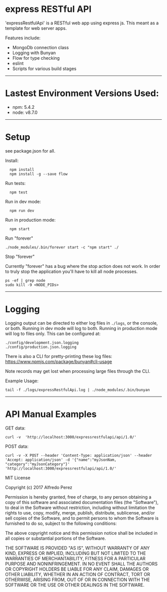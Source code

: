 # express RESTful API
'expressRestfulApi' is a RESTful web app using express js. This meant as a template for web server apps. 

Features include:
 - MongoDb connection class
 - Logging with Bunyan
 - Flow for type checking
 - eslint
 - Scripts for various build stages

---
# Lastest Environment Versions Used:
- npm: 5.4.2
- node: v8.7.0

---
# Setup 
see package.json for all.

Install:
```
  npm install
  npm install -g --save flow
```

Run tests:
```
  npm test
```

Run in dev mode:
```
  npm run dev
```
  
Run in production mode:
```
  npm start
```

Run "forever"
```
./node_modules/.bin/forever start -c "npm start" ./
```

Stop "forever"

Currently "forever" has a bug where the stop action does not work.  In order to truly stop the application you'll have to kill all node processes.
```
ps -ef | grep node
sudo kill -9 <NODE_PIDs> 
```

---
# Logging
Logging output can be directed to either log files in ```./logs```, or the console, or both. Running in dev mode will log to both. Running in production mode will log to files only.  This can be configured at:
```
./config/development.json.logging
./config/production.json.logging
```

There is also a CLI for pretty-printing these log files:
https://www.npmjs.com/package/bunyan#cli-usage

Note records may get lost when processing large files through the CLI.

Example Usage:
```
tail -f ./logs/expressRestfulApi.log | ./node_modules/.bin/bunyan
```

---
# API Manual Examples
GET data:
```
curl -v  'http://localhost:3000/expressrestfulapi/api/1.0/'
```

POST data:
```
curl -v -X POST --header 'Content-Type: application/json' --header 'Accept: application/json' -d '{"name":"myJsonNam, "category":"myJsonCategory"}' 'http://localhost:3000/expressrestfulapi/api/1.0/'
```



MIT License

Copyright (c) 2017 Alfredo Perez

Permission is hereby granted, free of charge, to any person obtaining a copy
of this software and associated documentation files (the "Software"), to deal
in the Software without restriction, including without limitation the rights
to use, copy, modify, merge, publish, distribute, sublicense, and/or sell
copies of the Software, and to permit persons to whom the Software is
furnished to do so, subject to the following conditions:

The above copyright notice and this permission notice shall be included in all
copies or substantial portions of the Software.

THE SOFTWARE IS PROVIDED "AS IS", WITHOUT WARRANTY OF ANY KIND, EXPRESS OR
IMPLIED, INCLUDING BUT NOT LIMITED TO THE WARRANTIES OF MERCHANTABILITY,
FITNESS FOR A PARTICULAR PURPOSE AND NONINFRINGEMENT. IN NO EVENT SHALL THE
AUTHORS OR COPYRIGHT HOLDERS BE LIABLE FOR ANY CLAIM, DAMAGES OR OTHER
LIABILITY, WHETHER IN AN ACTION OF CONTRACT, TORT OR OTHERWISE, ARISING FROM,
OUT OF OR IN CONNECTION WITH THE SOFTWARE OR THE USE OR OTHER DEALINGS IN THE
SOFTWARE.